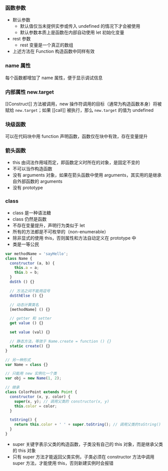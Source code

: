 ### 函数参数

- 默认参数
  + 默认值仅当未提供实参或传入 undefined 的情况下才会被使用
  + 默认参数本质上是函数在内部自动使用 let 初始化变量
- rest 参数
  + rest 变量是一个真正的数组
- 上述方法在 Function 构造函数中同样有效


### name 属性

每个函数都增加了 name 属性，便于显示调试信息


### 内部属性 new.target

[[Construct]] 方法被调用，new 操作符调用的目标（通常为构造函数本身）将被赋给 `new.target`；如果 [[call]] 被执行，那么 `new.target` 的值为 undefined


### 块级函数

可以在代码块中用 function 声明函数，函数仅在块中有效，存在变量提升


### 箭头函数
- this 由词法作用域而定，即函数定义时所在的对象，是固定不变的
- 不可以当作构造函数
- 没有 arguments 对象，如果在箭头函数中使用 arguments，其实用的是继承自外部函数的 arguments
- 没有 prototype

### class
- class 是一种语法糖
- class 仍然是函数
- 不存在变量提升，声明行为类似于 let
- 所有的方法都是不可枚举的（non-enumerable）
- 除非显式的使用 this，否则属性和方法自动定义在 prototype 中
- 类是一等公民

```js
var methodName = 'sayHello';
class Name {
  constructor (a, b) {
    this.a = a;
    this.b = b;
  }
  doSth () {}

  // 方法之间不能用逗号
  doSthElse () {}

  // 动态计算类名
  [methodName] () {}

  // getter 和 setter
  get value () {}

  set value (val) {}

  // 静态方法，等效于 Name.create = function () {}
  static create() {}
}

// 另一种形式
var Name = class {}

// 只能用 new 实例化一个类
var obj = new Name(1, 2);

// 继承
class ColorPoint extends Point {
  constructor (x, y, color) {
    super(x, y); // 调用父类的 constructor(x, y)
    this.color = color;
  }

  toString() {
    return this.color + ' ' + super.toString(); // 调用父类的toString()
  }
}
```

- super 关键字表示父类的构造函数，子类没有自己的 this 对象，而是继承父类的 this 对象
- 只有 super 方法才能返回父类实例，子类必须在 constructor 方法中调用 super 方法，才能使用 this，否则新建实例时会报错